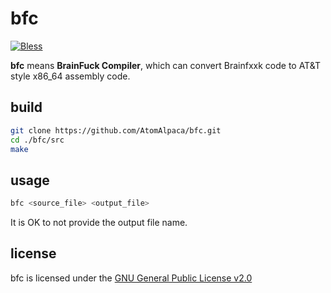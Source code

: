 # bfc
[![Bless](https://img.shields.io/badge/bless-Alpaca-brightgreen?style=flat-square)](http://lunagao.github.io/BlessYourCodeTag/)

**bfc** means **BrainFuck Compiler**, which can convert Brainfxxk code to AT&T style x86_64 assembly code.

## build

``` bash
git clone https://github.com/AtomAlpaca/bfc.git
cd ./bfc/src
make
```
## usage

``` bash
bfc <source_file> <output_file>
```

It is OK to not provide the output file name.

## license

bfc is licensed under the [GNU General Public License v2.0](https://www.gnu.org/licenses/old-licenses/gpl-2.0.html)
